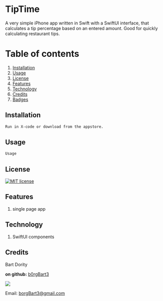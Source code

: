 # TipTime
A very simple iPhone app written in Swift with a SwiftUI interface, that calculates a tip percentage based on an entered amount.  Good for quickly calculating restaurant tips.

# Table of contents
1. [Installation](#Installation)
2. [Usage](#Usage)
3. [License](#License)
4. [Features](#Features)
5. [Technology](#Technology)
6. [Credits](#Credits)
7. [Badges](#Badges)
<a name="Installation"></a>
## Installation
```sh
Run in X-code or download from the appstore.
```
<a name="Usage"></a>
## Usage
```sh
Usage
```
<a name='License'></a>
## License
[![MIT license](https://img.shields.io/badge/License-MIT-blue.svg)](https://lbesson.mit-license.org/)
<a name="Features"></a>
## Features
1. single page app
<a name="Technology"></a>
## Technology
1. SwiftUI components
<a name="Credits"></a>
## Credits
Bart Dority

**on github:** <a href='github.com/b0rgBart3'>b0rgBart3</a>

[![](https://github.com/b0rgBart3.png?size=90)](https://github.com/remarkablemark)

Email: borgBart3@gmail.com
